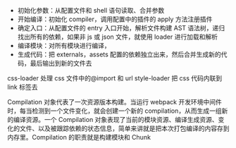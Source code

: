 - 初始化参数：从配置文件和 shell 语句读取、合并参数
- 开始编译：初始化 compiler，调用配置中的插件的 apply 方法注册插件
- 确定入口：从配置文件的 entry 入口开始，解析文件构建 AST 语法树，递归找出所有的依赖，如果非 js 或 json 文件，就使用 loader 进行加载和解析
- 编译模块：对所有模块进行编译，
- 生成代码：把 externals，assets 配置的依赖独立出来，然后合并生成新的代码，最后输出到新的文件去

css-loader 处理 css 文件中的@import 和 url
style-loader 把 css 代码内联到 link 标签去

Compilation 对象代表了一次资源版本构建。当运行 webpack 开发环境中间件时，每当检测到一个文件变化，就会创建一个新的 compilation，从而生成一组新的编译资源。一个 Compilation 对象表现了当前的模块资源、编译生成资源、变化的文件、以及被跟踪依赖的状态信息，简单来讲就是把本次打包编译的内容存到内存里。Compilation 的职责就是构建模块和 Chunk
